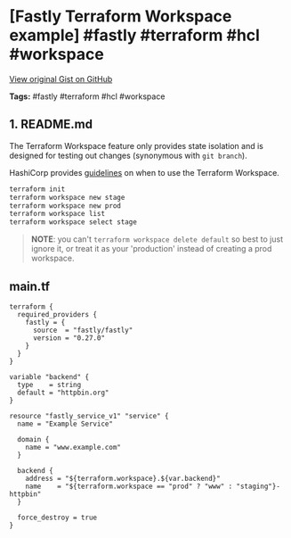 # [Fastly Terraform Workspace example] #fastly #terraform #hcl #workspace

[View original Gist on GitHub](https://gist.github.com/Integralist/f28a60096c46b59226e60bc590126516)

**Tags:** #fastly #terraform #hcl #workspace

## 1. README.md

The Terraform Workspace feature only provides state isolation and is designed for testing out changes (synonymous with `git branch`).

HashiCorp provides [guidelines](https://www.terraform.io/docs/language/state/workspaces.html#when-to-use-multiple-workspaces) on when to use the Terraform Workspace.

```bash
terraform init
terraform workspace new stage
terraform workspace new prod
terraform workspace list
terraform workspace select stage
```

> **NOTE**: you can't `terraform workspace delete default` so best to just ignore it, or treat it as your 'production' instead of creating a prod workspace.

## main.tf

```hcl
terraform {
  required_providers {
    fastly = {
      source  = "fastly/fastly"
      version = "0.27.0"
    }
  }
}

variable "backend" {
  type    = string
  default = "httpbin.org"
}

resource "fastly_service_v1" "service" {
  name = "Example Service"

  domain {
    name = "www.example.com"
  }

  backend {
    address = "${terraform.workspace}.${var.backend}"
    name    = "${terraform.workspace == "prod" ? "www" : "staging"}-httpbin"
  }

  force_destroy = true
}
```

